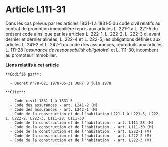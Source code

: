 # Article L111-31

Dans les cas prévus par les articles 1831-1 à 1831-5 du code civil relatifs au contrat de promotion immobilière repris aux
articles L. 221-1 à L. 221-5 du présent code ainsi que par les articles L. 222-1, L. 222-2, L. 222-3 d, avant dernier et
dernier alinéas, L. 222-4 et L. 222-5, les obligations définies aux articles L. 241-2 et L. 242-1 du code des assurances,
reproduits aux articles L. 111-28 [*assurance de responsabilité obligatoire*] et L. 111-30, incombent au promoteur
immobilier.

**Liens relatifs à cet article**

	**Codifié par**:

	  - Décret n°78-621 1978-05-31 JORF 8 juin 1978

	**Cite**:

	  - Code civil 1831-1 à 1831-5
	  - Code des assurances - art. L241-2 (M)
	  - Code des assurances - art. L242-1 (M)
	  - Code de la construction et de l'habitation L221-1 à L221-5, L222-1, L222-2, L222-3, L111-28, L111-30
	  - Code de la construction et de l'habitation. - art. L111-28 (M)
	  - Code de la construction et de l'habitation. - art. L111-30 (M)
	  - Code de la construction et de l'habitation. - art. L222-1 (V)
	  - Code de la construction et de l'habitation. - art. L222-2 (M)
	  - Code de la construction et de l'habitation. - art. L222-3 (V)
